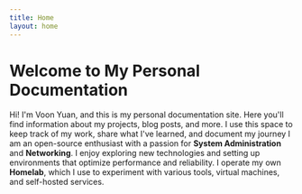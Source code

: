 ```yaml
---
title: Home
layout: home
---
```


# Welcome to My Personal Documentation

Hi! I'm Voon Yuan, and this is my personal documentation site. Here you'll find information about my projects, blog posts, and more. I use this space to keep track of my work, share what I've learned, and document my journey
I am an open-source enthusiast with a passion for **System Administration** and **Networking**. I enjoy exploring new technologies and setting up environments that optimize performance and reliability. I operate my own **Homelab**, which I use to experiment with various tools, virtual machines, and self-hosted services.
